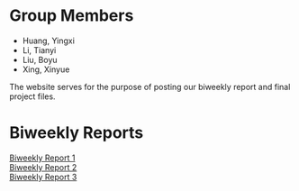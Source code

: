 # Group Members

- Huang, Yingxi
- Li, Tianyi
- Liu, Boyu
- Xing, Xinyue


The website serves for the purpose of posting our biweekly report and final project files. 


# Biweekly Reports
[Biweekly Report 1](Anonymous_03-04-2022.pdf)<br>
[Biweekly Report 2]()<br>
[Biweekly Report 3]()<br>

